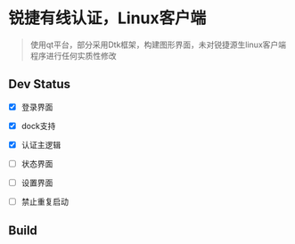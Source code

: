 # 锐捷有线认证，Linux客户端

> 使用qt平台，部分采用Dtk框架，构建图形界面，未对锐捷源生linux客户端程序进行任何实质性修改



##  Dev Status

- [x] 登录界面
- [x] dock支持
- [x] 认证主逻辑
- [ ] 状态界面
- [ ] 设置界面
- [ ] 禁止重复启动



## Build

```bash

```



